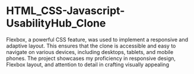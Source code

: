 # HTML_CSS-Javascript-UsabilityHub_Clone
Flexbox, a powerful CSS feature, was used to implement a responsive and adaptive layout. This ensures that the clone is accessible and easy to navigate on various devices, including desktops, tablets, and mobile phones. The project showcases my proficiency in responsive design, Flexbox layout, and attention to detail in crafting visually appealing 
